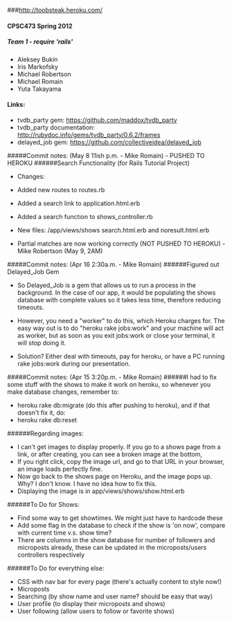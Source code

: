 ###http://toobsteak.heroku.com/
#### CPSC473 Spring 2012
##### Team 1 - require 'rails'

+ Aleksey Bukin
+ Iris Markofsky
+ Michael Robertson
+ Michael Romain
+ Yuta Takayama

#### Links:
+ tvdb_party gem: https://github.com/maddox/tvdb_party
+ tvdb_party documentation: http://rubydoc.info/gems/tvdb_party/0.6.2/frames
+ delayed_job gem: https://github.com/collectiveidea/delayed_job

#####Commit notes: (May 8 11ish p.m. - Mike Romain) - PUSHED TO HEROKU
######Search Functionality (for Rails Tutorial Project)
+ Changes:
+ Added new routes to routes.rb
+ Added a search link to application.html.erb
+ Added a search function to shows_controller.rb
+ New files: /app/views/shows search.html.erb and noresult.html.erb

+ Partial matches are now working correctly (NOT PUSHED TO HEROKU) - Mike Robertson (May 9, 2AM)

#####Commit notes: (Apr 16 2:30a.m. - Mike Romain)
######Figured out Delayed_Job Gem
+ So Delayed_Job is a gem that allows us to run a process in the
background. In the case of our app, it would be populating the shows
database with complete values so it takes less time, therefore reducing
timeouts.

+ However, you need a "worker" to do this, which Heroku charges for. The
easy way out is to do "heroku rake jobs:work" and your machine will act
as worker, but as soon as you exit jobs:work or close your terminal, it
will stop doing it.

+ Solution? Either deal with timeouts, pay for heroku, or have a PC
running rake jobs:work during our presentation.


#####Commit notes: (Apr 15 3:20p.m. - Mike Romain)
######I had to fix some stuff with the shows to make it work on heroku, so whenever you make database changes, remember to:
+ heroku rake db:migrate (do this after pushing to heroku), and if that doesn't fix it, do:
+ heroku rake db:reset

######Regarding images:
+ I can't get images to display properly. If you go to a shows page from a link, or after creating, you can see a broken image at the bottom,
+ If you right click, copy the image url, and go to that URL in your browser, an image loads perfectly fine. 
+ Now go back to the shows page on Heroku, and the image pops up. Why? I don't know. I have no idea how to fix this.
+ Displaying the image is in app/views/shows/show.html.erb

######To Do for Shows:
+ Find some way to get showtimes. We might just have to hardcode these
+ Add some flag in the database to check if the show is 'on now', compare with current time v.s. show time?
+ There are columns in the show database for number of followers and microposts already, these can be updated in the microposts/users controllers respectively

######To Do for everything else:
+ CSS with nav bar for every page (there's actually content to style now!)
+ Microposts
+ Searching (by show name and user name? should be easy that way)
+ User profile (to display their microposts and shows)
+ User following (allow users to follow or favorite shows)
